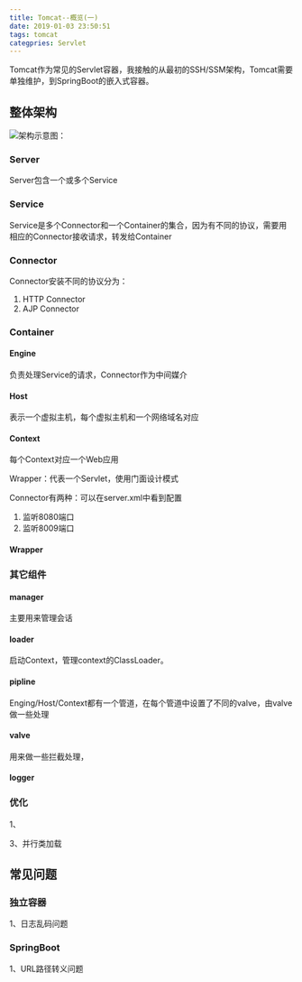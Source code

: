 ```yaml
---
title: Tomcat--概览(一)
date: 2019-01-03 23:50:51
tags: tomcat
categpries: Servlet
---
```

Tomcat作为常见的Servlet容器，我接触的从最初的SSH/SSM架构，Tomcat需要单独维护，到SpringBoot的嵌入式容器。

<!-- more -->

## 整体架构
![架构示意图：](https://impwang.oss-cn-beijing.aliyuncs.com/tomcat/tomcat-base.png)

### Server
Server包含一个或多个Service

### Service
Service是多个Connector和一个Container的集合，因为有不同的协议，需要用相应的Connector接收请求，转发给Container

### Connector 
Connector安装不同的协议分为：

1. HTTP Connector
2. AJP Connector

### Container

#### Engine
负责处理Service的请求，Connector作为中间媒介

#### Host
表示一个虚拟主机，每个虚拟主机和一个网络域名对应

#### Context
每个Context对应一个Web应用

Wrapper：代表一个Servlet，使用门面设计模式

Connector有两种：可以在server.xml中看到配置
1) 监听8080端口
2) 监听8009端口

#### Wrapper

### 其它组件
#### manager
主要用来管理会话

#### loader
启动Context，管理context的ClassLoader。

#### pipline
Enging/Host/Context都有一个管道，在每个管道中设置了不同的valve，由valve做一些处理

#### valve
用来做一些拦截处理，

#### logger


### 优化
1、


3、并行类加载


## 常见问题
### 独立容器
1、日志乱码问题



### SpringBoot
1、URL路径转义问题




